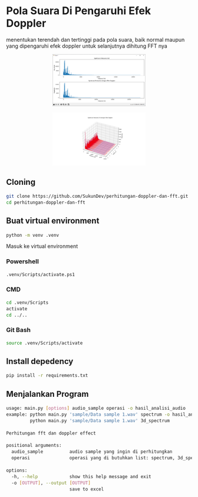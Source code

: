 # Pola Suara Di Pengaruhi Efek Doppler

menentukan terendah dan tertinggi pada pola suara, baik normal maupun yang dipengaruhi efek doppler untuk selanjutnya dihitung FFT nya

<p align="center"><img src="assets/charts.PNG" width="50%"></img></p>
<p align="center"><img src="assets/3d_spectrum.png" width="50%"></img></p>

## Cloning

```bash
git clone https://github.com/SukunDev/perhitungan-doppler-dan-fft.git
cd perhitungan-doppler-dan-fft
```

## Buat virtual environment

```bash
python -m venv .venv
```

Masuk ke virtual environment

### Powershell

```bash
.venv/Scripts/activate.ps1
```

### CMD

```bash
cd .venv/Scripts
activate
cd ../..
```

### Git Bash

```bash
source .venv/Scripts/activate
```

## Install depedency

```bash
pip install -r requirements.txt
```

## Menjalankan Program

```bash
usage: main.py [options] audio_sample operasi -o hasil_analisi_audio
example: python main.py 'sample/Data sample 1.wav' spectrum -o hasil_analisi_audio
         python main.py 'sample/Data sample 1.wav' 3d_spectrum

Perhitungan fft dan doppler effect

positional arguments:
  audio_sample          audio sample yang ingin di perhitungkan
  operasi               operasi yang di butuhkan list: spectrum, 3d_spectrum

options:
  -h, --help            show this help message and exit
  -o [OUTPUT], --output [OUTPUT]
                        save to excel
```

